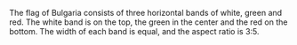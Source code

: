 The flag of Bulgaria consists of three horizontal bands of white, green and red. The white band is on the top, the green in the center and the red on the bottom. The width of each band is equal, and the aspect ratio is 3:5.